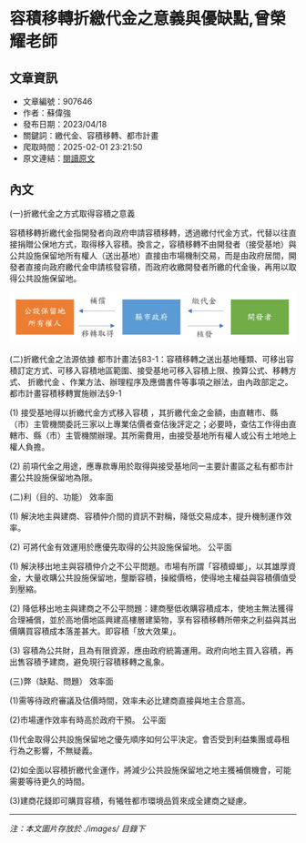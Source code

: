 # 容積移轉折繳代金之意義與優缺點,曾榮耀老師

## 文章資訊
- 文章編號：907646
- 作者：蘇偉強
- 發布日期：2023/04/18
- 關鍵詞：繳代金、容積移轉、都市計畫
- 爬取時間：2025-02-01 23:21:50
- 原文連結：[閱讀原文](https://real-estate.get.com.tw/Columns/detail.aspx?no=907646)

## 內文


(一)折繳代金之方式取得容積之意義


容積移轉折繳代金指開發者向政府申請容積移轉，透過繳付代金方式，代替以往直接捐贈公保地方式，取得移入容積。換言之，容積移轉不由開發者（接受基地）與公共設施保留地所有權人（送出基地）直接由市場機制交易，而是由政府居間，開發者直接向政府繳代金申請核發容積，而政府收繳開發者所繳的代金後，再用以取得公共設施保留地。



![圖片](./images/907646_5193775c2ef5b9a9b7267ca60e5c91c1.jpg)



(二)折繳代金之法源依據
都市計畫法§83-1：容積移轉之送出基地種類、可移出容積訂定方式、可移入容積地區範圍、接受基地可移入容積上限、換算公式、移轉方式、
折繳代金
、作業方法、辦理程序及應備書件等事項之辦法，由內政部定之。
都市計畫容積移轉實施辦法§9-1


(1)
接受基地得以折繳代金方式移入容積
，其折繳代金之金額，由直轄市、縣（市）主管機關委託三家以上專業估價者查估後評定之；必要時，查估工作得由直轄市、縣（市）主管機關辦理。其所需費用，由接受基地所有權人或公有土地地上權人負擔。


(2)	前項代金之用途，應專款專用於取得與接受基地同一主要計畫區之私有都市計畫公共設施保留地為限。


(二)利（目的、功能）
效率面


(1)	解決地主與建商、容積仲介間的資訊不對稱，降低交易成本，提升機制運作效率。


(2)	可將代金有效運用於應優先取得的公共設施保留地。
公平面


(1)	解決移出地主與容積仲介之不公平問題。市場有所謂「容積蟑螂」，以其雄厚資金，大量收購公共設施保留地，壟斷容積，操縱價格，使得地主權益與容積價值受到壓縮。


(2)	降低移出地主與建商之不公平問題：建商壓低收購容積成本，使地主無法獲得合理補償，並於高地價地區興建高樓層建築物，享有容積移轉所帶來之利益與其出價購買容積成本落差甚大。即容積「放大效果」。


(3)	容積為公共財，且為有限資源，應由政府統籌運用。政府向地主買入容積，再出售容積予建商，避免現行容積移轉之亂象。


(三)弊（缺點、問題）
效率面


(1)需等待政府審議及估價時間，效率未必比建商直接與地主合意高。


(2)市場運作效率有時高於政府干預。
公平面


(1)代金取得公共設施保留地之優先順序如何公平決定。會否受到利益集團或尋租行為之影響，不無疑義。


(2)如全面以容積折繳代金運作，將減少公共設施保留地之地主獲補償機會，可能需要等待更久的時間。


(3)建商花錢即可購買容積，有犧牲都市環境品質來成全建商之疑慮。

---
*注：本文圖片存放於 ./images/ 目錄下*
